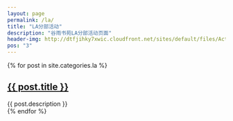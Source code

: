 ```yaml
---
layout: page
permalink: /la/
title: "LA分部活动"
description: "谷雨书苑LA分部活动页面"
header-img: http://dtfjihky7xwic.cloudfront.net/sites/default/files/Activities/la-beauty-shot.jpg
pos: "3"
---
```


<div class="tiles">
{% for post in site.categories.la %} 
                <h2><a href="{{ post.url }}">{{ post.title }}</a></h2>
                <div class="title-desc">{{ post.description }}</div>
{% endfor %}
</div><!-- /.tiles -->
